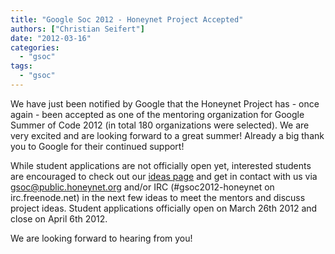```yaml
---
title: "Google Soc 2012 - Honeynet Project Accepted"
authors: ["Christian Seifert"]
date: "2012-03-16"
categories: 
  - "gsoc"
tags: 
  - "gsoc"
---
```


We have just been notified by Google that the Honeynet Project has - once again - been accepted as one of the mentoring organization for Google Summer of Code 2012 (in total 180 organizations were selected). We are very excited and are looking forward to a great summer! Already a big thank you to Google for their continued support!  

While student applications are not officially open yet, interested students are encouraged to check out our [ideas page](https://honeynet.org/gsoc/ideas) and get in contact with us via [gsoc@public.honeynet.org](mailto:gsoc@public.honeynet.org) and/or IRC (#gsoc2012-honeynet on irc.freenode.net) in the next few ideas to meet the mentors and discuss project ideas. Student applications officially open on March 26th 2012 and close on April 6th 2012. 

We are looking forward to hearing from you!
